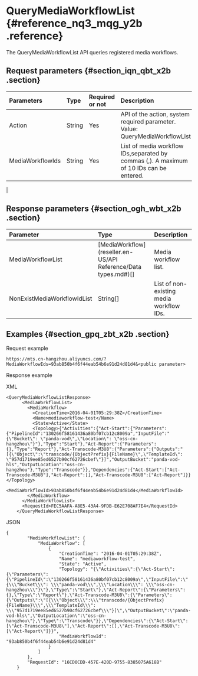 # QueryMediaWorkflowList {#reference_nq3_mqg_y2b .reference}

The QueryMediaWorkflowList API queries registered media workflows.

## Request parameters {#section_iqn_qbt_x2b .section}

|Parameters|Type|Required or not|Description|
|:---------|:---|:--------------|:----------|
|Action|String|Yes|API of the action, system required parameter. Value: QueryMediaWorkflowList|
|MediaWorkflowIds|String|Yes|List of media workflow IDs,separated by commas \(,\). A maximum of 10 IDs can be entered.

|

## Response parameters {#section_ogh_wbt_x2b .section}

|Parameter|Type|Description|
|:--------|:---|:----------|
|MediaWorkflowList|[MediaWorkflow](reseller.en-US/API Reference/Data types.md#)\[\]|Media workflow list.|
|NonExistMediaWorkflowIdList|String\[\]|List of non-existing media workflow IDs.|

## Examples {#section_gpq_zbt_x2b .section}

Request example

```
https://mts.cn-hangzhou.aliyuncs.com/?MediaWorkflowIds=93ab850b4f6f44eab54b6e91d24d81d4&<public parameter>
```

Response example

XML

```
<QueryMediaWorkflowListResponse> 
      <MediaWorkflowList> 
        <MediaWorkflow> 
          <CreationTime>2016-04-01T05:29:38Z</CreationTime>  
          <Name>mediaworkflow-test</Name>  
          <State>Active</State>  
          <Topology>{"Activities":{"Act-Start":{"Parameters":{"PipelineId":"130266f58161436a80bf07cb12c8009a","InputFile":"{\"Bucket\": \"panda-vod\",\"Location\": \"oss-cn-hangzhou\"}"},"Type":"Start"},"Act-Report":{"Parameters":{},"Type":"Report"},"Act-Transcode-M3U8":{"Parameters":{"Outputs":"[{\"Object\":\"transcode/{ObjectPrefix}{FileName}\",\"TemplateId\": \"957d1719ee85ed6527b90cf62726cbef\"}]","OutputBucket":"panda-vod-hls","OutputLocation":"oss-cn-hangzhou"},"Type":"Transcode"}},"Dependencies":{"Act-Start":["Act-Transcode-M3U8"],"Act-Report":[],"Act-Transcode-M3U8":["Act-Report"]}}</Topology>  
          <MediaWorkflowId>93ab850b4f6f44eab54b6e91d24d81d4</MediaWorkflowId> 
        </MediaWorkflow> 
      </MediaWorkflowList>  
      <RequestId>FEC5AAFA-A8E5-43A4-9FDB-E62E708AF7E4</RequestId> 
    </QueryMediaWorkflowListResponse>
```

JSON

```
{
        "MediaWorkflowList": {
            "MediaWorkflow": [
                {
                    "CreationTime": "2016-04-01T05:29:38Z",
                    "Name": "mediaworkflow-test",
                    "State": "Active",
                    "Topology": "{\"Activities\":{\"Act-Start\":{\"Parameters\":{\"PipelineId\":\"130266f58161436a80bf07cb12c8009a\",\"InputFile\":\"{\\\"Bucket\\\": \\\"panda-vod\\\",\\\"Location\\\": \\\"oss-cn-hangzhou\\\"}\"},\"Type\":\"Start\"},\"Act-Report\":{\"Parameters\":{},\"Type\":\"Report\"},\"Act-Transcode-M3U8\":{\"Parameters\":{\"Outputs\":\"[{\\\"Object\\\":\\\"transcode/{ObjectPrefix}{FileName}\\\",\\\"TemplateId\\\": \\\"957d1719ee85ed6527b90cf62726cbef\\\"}]\",\"OutputBucket\":\"panda-vod-hls\",\"OutputLocation\":\"oss-cn-hangzhou\"},\"Type\":\"Transcode\"}},\"Dependencies\":{\"Act-Start\":[\"Act-Transcode-M3U8\"],\"Act-Report\":[],\"Act-Transcode-M3U8\":[\"Act-Report\"]}}",
                    "MediaWorkflowId": "93ab850b4f6f44eab54b6e91d24d81d4"
                }
            ]
        },
        "RequestId": "16CD0CDD-457E-420D-9755-8385075A618B"
    }
```


